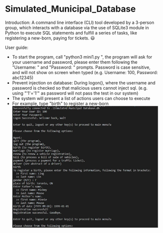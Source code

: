 # Simulated_Municipal_Database
Introduction: 
A command line interface (CLI) tool developed by a 3-person group, which interacts with a database via the use of SQLite3 module in Python to execute SQL statements and fulfill a series of tasks, like registering a new-born, paying for tickets. :smiley:

User guide:
- To start the program, call "python3 mini1.py <database name>", the program will ask for your username and password, please enter them following the "Username: " and "Password: " prompts. Password is case sensitive, and will not show on screen when typed (e.g. Username: 100, Password: abc12345)
- Prevent injection on database: During logon(), where the username and password is checked so that malicious users cannot inject sql. (e.g. using "'1'='1'" as password will not pass the test in our system)	
- The system will present a list of actions users can choose to execute
- For example, type "birth" to register a new-born
![](https://github.com/Susan-C-a/Simulated_Municipal_Database/blob/master/reg_birth.JPG)
